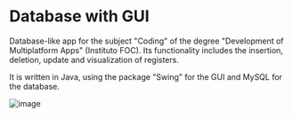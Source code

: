 # Database with GUI
Database-like app for the subject "Coding" of the degree "Development of Multiplatform Apps" (Instituto FOC). Its functionality includes the insertion, deletion, update and visualization of registers.

It is written in Java, using the package "Swing" for the GUI and MySQL for the database.

![image](https://user-images.githubusercontent.com/40747197/59857751-7aa91680-9371-11e9-9c5a-33a581d86146.png)
